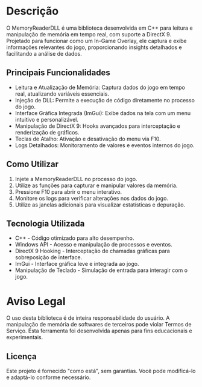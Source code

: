 # Descrição
O MemoryReaderDLL é uma biblioteca desenvolvida em C++ para leitura e manipulação de memória em tempo real, com suporte a DirectX 9. Projetado para funcionar como um In-Game Overlay, ele captura e exibe informações relevantes do jogo, proporcionando insights detalhados e facilitando a análise de dados.

## Principais Funcionalidades
* Leitura e Atualização de Memória: Captura dados do jogo em tempo real, atualizando variáveis essenciais.
* Injeção de DLL: Permite a execução de código diretamente no processo do jogo.
* Interface Gráfica Integrada (ImGui): Exibe dados na tela com um menu intuitivo e personalizável.
* Manipulação de DirectX 9: Hooks avançados para interceptação e renderização de gráficos.
* Teclas de Atalho: Ativação e desativação do menu via F10.
* Logs Detalhados: Monitoramento de valores e eventos internos do jogo.
## Como Utilizar
1. Injete a MemoryReaderDLL no processo do jogo.
2. Utilize as funções para capturar e manipular valores da memória.
3. Pressione F10 para abrir o menu interativo.
4. Monitore os logs para verificar alterações nos dados do jogo.
5. Utilize as janelas adicionais para visualizar estatísticas e depuração.
## Tecnologia Utilizada
* C++ - Código otimizado para alto desempenho.
* Windows API - Acesso e manipulação de processos e eventos.
* DirectX 9 Hooking - Interceptação de chamadas gráficas para sobreposição de interface.
* ImGui - Interface gráfica leve e integrada ao jogo.
* Manipulação de Teclado - Simulação de entrada para interagir com o jogo.
# Aviso Legal
O uso desta biblioteca é de inteira responsabilidade do usuário. A manipulação de memória de softwares de terceiros pode violar Termos de Serviço. Esta ferramenta foi desenvolvida apenas para fins educacionais e experimentais.

## Licença
Este projeto é fornecido "como está", sem garantias. Você pode modificá-lo e adaptá-lo conforme necessário.

